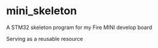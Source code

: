 # mini_skeleton

A STM32 skeleton program for my Fire MINI develop board

Serving as a reusable resource
